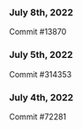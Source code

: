 ### July 8th, 2022

Commit #13870

### July 5th, 2022

Commit #314353


### July 4th, 2022

Commit #72281
